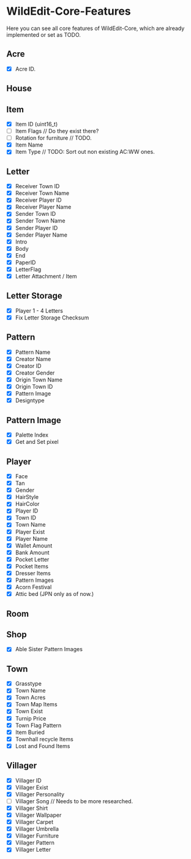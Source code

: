 # WildEdit-Core-Features

Here you can see all core features of WildEdit-Core, which are already implemented or set as TODO.

## Acre
- [x] Acre ID.

## House

## Item
- [x] Item ID (uint16_t)
- [ ] Item Flags // Do they exist there?
- [ ] Rotation for furniture // TODO.
- [x] Item Name
- [x] Item Type // TODO: Sort out non existing AC:WW ones.

## Letter
- [x] Receiver Town ID
- [x] Receiver Town Name
- [x] Receiver Player ID
- [x] Receiver Player Name
- [x] Sender Town ID
- [x] Sender Town Name
- [x] Sender Player ID
- [x] Sender Player Name
- [x] Intro
- [x] Body
- [x] End
- [x] PaperID
- [x] LetterFlag
- [x] Letter Attachment / Item

## Letter Storage
- [x] Player 1 - 4 Letters
- [x] Fix Letter Storage Checksum

## Pattern
- [x] Pattern Name
- [x] Creator Name
- [x] Creator ID
- [x] Creator Gender
- [x] Origin Town Name
- [x] Origin Town ID
- [x] Pattern Image
- [x] Designtype

## Pattern Image
- [x] Palette Index
- [x] Get and Set pixel

## Player
- [x] Face
- [x] Tan
- [x] Gender
- [x] HairStyle
- [x] HairColor
- [x] Player ID
- [x] Town ID
- [x] Town Name
- [x] Player Exist
- [x] Player Name
- [x] Wallet Amount
- [x] Bank Amount
- [x] Pocket Letter
- [x] Pocket Items
- [x] Dresser Items
- [x] Pattern Images
- [x] Acorn Festival
- [x] Attic bed (JPN only as of now.)

## Room

## Shop
- [x] Able Sister Pattern Images

## Town
- [x] Grasstype
- [x] Town Name
- [x] Town Acres
- [x] Town Map Items
- [x] Town Exist
- [X] Turnip Price
- [x] Town Flag Pattern
- [x] Item Buried
- [x] Townhall recycle Items
- [x] Lost and Found Items

## Villager
- [x] Villager ID
- [x] Villager Exist
- [x] Villager Personality
- [ ] Villager Song // Needs to be more researched.
- [x] Villager Shirt
- [x] Villager Wallpaper
- [x] Villager Carpet
- [x] Villager Umbrella
- [x] Villager Furniture
- [x] Villager Pattern
- [x] Villager Letter